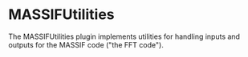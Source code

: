 # MASSIFUtilities

The MASSIFUtilities plugin implements utilities for handling inputs and outputs for the MASSIF code ("the FFT code").